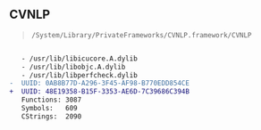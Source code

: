 ## CVNLP

> `/System/Library/PrivateFrameworks/CVNLP.framework/CVNLP`

```diff

   - /usr/lib/libicucore.A.dylib
   - /usr/lib/libobjc.A.dylib
   - /usr/lib/libperfcheck.dylib
-  UUID: 0AB8B77D-A296-3F45-AF98-B770EDD854CE
+  UUID: 48E19358-B15F-3353-AE6D-7C39686C394B
   Functions: 3087
   Symbols:   609
   CStrings:  2090

```
